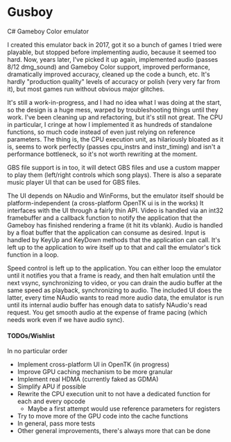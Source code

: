 # Gusboy
C# Gameboy Color emulator

I created this emulator back in 2017, got it so a bunch of games I tried were playable, but stopped before implementing audio, because it seemed too hard. Now, years later, I've picked it up again, implemented audio (passes 8/12 dmg_sound) and Gameboy Color support, improved performance, dramatically improved accuracy, cleaned up the code a bunch, etc. It's hardly "production quality" levels of accuracy or polish (very very far from it), but most games run without obvious major glitches.

It's still a work-in-progress, and I had no idea what I was doing at the start, so the design is a huge mess, warped by troubleshooting things until they work. I've been cleaning up and refactoring, but it's still not great. The CPU in particular, I cringe at how I implemented it as hundreds of standalone functions, so much code instead of even just relying on reference parameters. The thing is, the CPU execution unit, as hilariously bloated as it is, seems to work perfectly (passes cpu_instrs and instr_timing) and isn't a performance bottleneck, so it's not worth rewriting at the moment.

GBS file support is in too, it will detect GBS files and use a custom mapper to play them (left/right controls which song plays). There is also a separate music player UI that can be used for GBS files.

The UI depends on NAudio and WinForms, but the emulator itself should be platform-independent (a cross-platform OpenTK ui is in the works) It interfaces with the UI through a fairly thin API. Video is handled via an int32 framebuffer and a callback function to notify the application that the Gameboy has finished rendering a frame (it hit its vblank). Audio is handled by a float buffer that the application can consume as desired. Input is handled by KeyUp and KeyDown methods that the application can call. It's left up to the application to wire itself up to that and call the emulator's tick function in a loop.

Speed control is left up to the application. You can either loop the emulator until it notifies you that a frame is ready, and then halt emulation until the next vsync, synchronizing to video, or you can drain the audio buffer at the same speed as playback, synchronizing to audio. The included UI does the latter, every time NAudio wants to read more audio data, the emulator is run until its internal audio buffer has enough data to satisfy NAudio's read request. You get smooth audio at the expense of frame pacing (which needs work even if we have audio sync).

#### TODOs/Wishlist

In no particular order

- Implement cross-platform UI in OpenTK (in progress)
- Improve GPU caching mechanism to be more granular
- Implement real HDMA (currently faked as GDMA)
- Simplify APU if possible
- Rewrite the CPU execution unit to not have a dedicated function for each and every opcode
  - Maybe a first attempt would use reference parameters for registers
- Try to move more of the GPU code into the cache functions
- In general, pass more tests
- Other general improvements, there's always more that can be done
